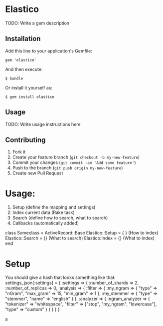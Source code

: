 # Elastico

TODO: Write a gem description

## Installation

Add this line to your application's Gemfile:

    gem 'elastico'

And then execute:

    $ bundle

Or install it yourself as:

    $ gem install elastico

## Usage

TODO: Write usage instructions here

## Contributing

1. Fork it
2. Create your feature branch (`git checkout -b my-new-feature`)
3. Commit your changes (`git commit -am 'Add some feature'`)
4. Push to the branch (`git push origin my-new-feature`)
5. Create new Pull Request


Usage:
======

1. Setup (define the mapping and settings)
2. Index current data (Rake task)
3. Search (define how to search, what to search)
4. Callbacks (automatically added)


class Someclass < ActiveRecord::Base
	Elastico::Setup = { } (How to index)
	Elastico::Search = {} (What to search)
	Elastico:Index = {} (What to index)
end


Setup
=====
You should give a hash that looks something like that:
settings_json[:settings] = {
              :settings => {
                :number_of_shards => 2,
                :number_of_replicas => 0,
                :analysis => {
                  :filter => {
                    :my_ngram  => {
                       "type"     => "nGram",
                       "max_gram" => 15,
                       "min_gram" => 1 
                     },
                     :my_stemmer => {
                      "type" => "stemmer",
                      "name" => "english"
                      }
                   },
                    :analyzer => {
                      :ngram_analyzer => {
                        "tokenizer"    => "whitespace",
                        "filter"       => ["stop", "my_ngram", "lowercase"],
                        "type"         => "custom" 
                      }
                    }
                 } 
                }
              }

a